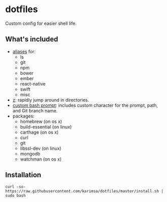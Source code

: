 # dotfiles

Custom config for easier shell life.

## What's included

 - [aliases](aliases) for:
    - ls
    - git
    - npm
    - bower
    - ember
    - react-native
    - swift
    - misc
 - [z](https://github.com/rupa/z): rapidly jump around in directories.
 - [custom bash prompt](utils/ps1.sh): includes custom character for the prompt, path, and Git branch name.
 - packages:
    - homebrew (on os x)
    - build-essential (on linux)
    - carthage (on os x)
    - curl
    - git
    - libssl-dev (on linux)
    - mongodb
    - watchman (on os x)

## Installation

`curl -so- https://raw.githubusercontent.com/karimsa/dotfiles/master/install.sh | sudo bash`